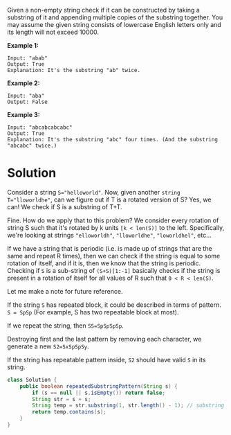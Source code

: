 Given a non-empty string check if it can be constructed by taking a substring of it and appending multiple copies of the substring together. You may assume the given string consists of lowercase English letters only and its length will not exceed 10000.

 

__Example 1:__

```
Input: "abab"
Output: True
Explanation: It's the substring "ab" twice.
```

__Example 2:__

```
Input: "aba"
Output: False
```

__Example 3:__

```
Input: "abcabcabcabc"
Output: True
Explanation: It's the substring "abc" four times. (And the substring "abcabc" twice.)
```

# Solution

Consider a string `S="helloworld"`. Now, given another `string T="lloworldhe"`, can we figure out if T is a rotated version of S? Yes, we can! We check if S is a substring of T+T.

Fine. How do we apply that to this problem? We consider every rotation of string S such that it's rotated by k units `[k < len(S)]` to the left. Specifically, we're looking at strings `"elloworldh"`, `"lloworldhe"`, `"loworldhel"`, etc...

If we have a string that is periodic (i.e. is made up of strings that are the same and repeat R times), then we can check if the string is equal to some rotation of itself, and if it is, then we know that the string is periodic. Checking if `S` is a sub-string of `(S+S)[1:-1]` basically checks if the string is present in a rotation of itself for all values of R such that `0 < R < len(S)`.

Let me make a note for future reference.

If the string `S` has repeated block, it could be described in terms of pattern. `S = SpSp` (For example, S has two repeatable block at most).

If we repeat the string, then `SS=SpSpSpSp`.

Destroying first and the last pattern by removing each character, we generate a new `S2=SxSpSpSy`.

If the string has repeatable pattern inside, `S2` should have valid `S` in its string.

```java
class Solution {
    public boolean repeatedSubstringPattern(String s) {
        if (s == null || s.isEmpty()) return false;
        String str = s + s;
        String temp = str.substring(1, str.length() - 1); // substring [beginIndex, endIndex)
        return temp.contains(s);
    }
}
```
